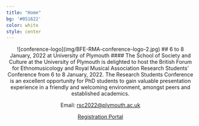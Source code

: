 ```yaml
---
title: "Home"
bg: '#051622'
color: white
style: center
---
```

<div align="center">
![conference-logo](img/BFE-RMA-conference-logo-2.jpg)
## 6 to 8 January, 2022 at University of Plymouth
#### The School of Society and Culture at the University of Plymouth is delighted to host the British Forum for Ethnomusicology and Royal Musical Association Research Students’ Conference from 6 to 8 January, 2022. The Research Students Conference is an excellent opportunity for PhD students to gain valuable presentation experience in a friendly and welcoming environment, amongst peers and established academics.

<p>Email: <a href = "mailto: rsc2022@plymouth.ac.uk">rsc2022@plymouth.ac.uk</a> </p>

<div align="center">
<a href="https://estore.plymouth.ac.uk/conferences-and-events/faculty-of-arts-humanities-and-business/school-of-humanities-and-performing-arts/bferma-research-students-conference-2022" class="btn vspace btn-success btn-lg mr-1" role="button"><i class="fa fa-arrow-right" aria-hidden="true"></i> Registration Portal</a>
</div>
